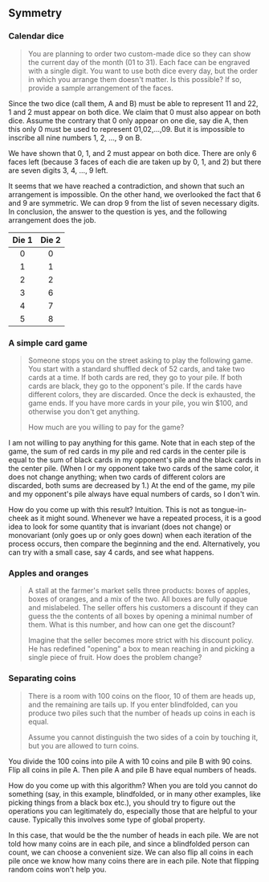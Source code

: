 ## Symmetry

### Calendar dice

> You are planning to order two custom-made dice so they can show the current day of the month (01 to 31). Each face can be engraved with a single digit. You want to use both dice every day, but the order in which you arrange them doesn't matter. Is this possible? If so, provide a sample arrangement of the faces.

Since the two dice (call them, A and B) must be able to represent 11 and 22, 1 and 2 must appear on both dice. We claim that 0 must also appear on both dice. Assume the contrary that 0 only appear on one die, say die A, then this only 0 must be used to represent 01,02,...,09. But it is impossible to inscribe all nine numbers 1, 2, ..., 9 on B.

We have shown that 0, 1, and 2 must appear on both dice. There are only 6 faces left (because 3 faces of each die are taken up by 0, 1, and 2) but there are seven digits 3, 4, ..., 9 left.

It seems that we have reached a contradiction, and shown that such an arrangement is impossible. On the other hand, we overlooked the fact that 6 and 9 are symmetric. We can drop 9 from the list of seven necessary digits. In conclusion, the answer to the question is yes, and the following arrangement does the job.

| Die 1 | Die 2 |
|:-----:|:-----:|
| 0     | 0     |
| 1     | 1     |
| 2     | 2     |
| 3     | 6     |
| 4     | 7     |
| 5     | 8     |


### A simple card game

> Someone stops you on the street asking to play the following game. You start with a standard shuffled deck of 52 cards, and take two cards at a time. If both cards are red, they go to your pile. If both cards are black, they go to the opponent's pile. If the cards have different colors, they are discarded. Once the deck is exhausted, the game ends. If you have more cards in your pile, you win $100, and otherwise you don't get anything.
> 
> How much are you willing to pay for the game?

I am not willing to pay anything for this game. Note that in each step of the game, the sum of red cards in my pile and red cards in the center pile is equal to the sum of black cards in my opponent's pile and the black cards in the center pile. (When I or my opponent take two cards of the same color, it does not change anything; when two cards of different colors are discarded, both sums are decreased by 1.) At the end of the game, my pile and my opponent's pile always have equal numbers of cards, so I don't win.

How do you come up with this result? Intuition. This is not as tongue-in-cheek as it might sound. Whenever we have a repeated process, it is a good idea to look for some quantity that is invariant (does not change) or monovariant (only goes up or only goes down) when each iteration of the process occurs, then compare the beginning and the end. Alternatively, you can try with a small case, say 4 cards, and see what happens.

### Apples and oranges

> A stall at the farmer's market sells three products: boxes of apples, boxes of oranges, and a mix of the two. All boxes are fully opaque and mislabeled. The seller offers his customers a discount if they can guess the the contents of all boxes by opening a minimal number of them. What is this number, and how can one get the discount?
> 
> Imagine that the seller becomes more strict with his discount policy. He has redefined "opening" a box to mean reaching in and picking a single piece of fruit. How does the problem change?


### Separating coins

> There is a room with 100 coins on the floor, 10 of them are heads up, and the remaining are tails up. If you enter blindfolded, can you produce two piles such that the number of heads up coins in each is equal.
> 
> Assume you cannot distinguish the two sides of a coin by touching it, but you are allowed to turn coins.

You divide the 100 coins into pile A with 10 coins and pile B with 90 coins. Flip all coins in pile A. Then pile A and pile B have equal numbers of heads.

How do you come up with this algorithm? When you are told you cannot do something (say, in this example, blindfolded, or in many other examples, like picking things from a black box etc.), you should try to figure out the operations you can legitimately do, especially those that are helpful to your cause. Typically this involves some type of global property.

In this case, that would be the the number of heads in each pile. We are not told how many coins are in each pile, and since a blindfolded person can count, we can choose a convenient size. We can also flip all coins in each pile once we know how many coins there are in each pile. Note that flipping random coins won't help you.
